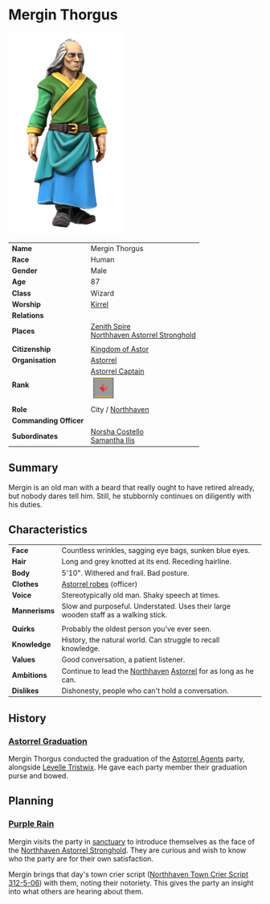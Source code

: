 # Mergin Thorgus

<img src="../../images/people/mergin-thorgus.png" height="400" />

| | |
| --- | --- |
| **Name** | Mergin Thorgus | person.2
| **Race** | Human |
| **Gender** | Male |
| **Age** | 87 |
| **Class** | Wizard |
| **Worship** | [Kirrel](../gods/gods/kirrel.md) |
| **Relations** | |
| **Places** | [Zenith Spire](../places/buildings/zenith-spire.md)<br />[Northhaven Astorrel Stronghold](../places/strongholds/northhaven-astorrel-stronghold.md) |
| | |
| **Citizenship** | [Kingdom of Astor](../civilisations/kingdom-of-astor/README.md) |
| **Organisation** | [Astorrel](../civilisations/kingdom-of-astor/organisations/astorrel/astorrel.md) |
| **Rank** | [Astorrel Captain](../civilisations/kingdom-of-astor/organisations/astorrel/ranks/6-captain.md)<br /><img src="../../images/ranks/astorrel-6-captain.png" height="50" /> |
| **Role** | City / [Northhaven](../places/cities/northhaven.md) |
| **Commanding Officer** | |
| **Subordinates** | [Norsha Costello](norsha-costello.md)<br />[Samantha Ilis](samantha-ilis.md) |

## Summary

Mergin is an old man with a beard that really ought to have retired already, but nobody dares tell him. Still, he stubbornly continues on diligently with his duties.

## Characteristics

| | |
| --- | --- |
| **Face** | Countless wrinkles, sagging eye bags, sunken blue eyes. | characteristics.2
| **Hair** | Long and grey knotted at its end. Receding hairline. |
| **Body** | 5'10". Withered and frail. Bad posture. |
| **Clothes** | [Astorrel robes](../civilisations/kingdom-of-astor/organisations/astorrel/uniforms/astorrel-robes.md) (officer) |
| **Voice** | Stereotypically old man. Shaky speech at times. |
| **Mannerisms** | Slow and purposeful. Understated. Uses their large wooden staff as a walking stick. |
| | |
| **Quirks** | Probably the oldest person you've ever seen. |
| **Knowledge** | History, the natural world. Can struggle to recall knowledge. |
| **Values** | Good conversation, a patient listener. |
| **Ambitions** | Continue to lead the [Northhaven](../places/cities/northhaven.md) [Astorrel](../civilisations/kingdom-of-astor/organisations/astorrel/astorrel.md) for as long as he can. |
| **Dislikes** | Dishonesty, people who can't hold a conversation. |

## History

### [Astorrel Graduation](../../campaigns/astorrel-agents/storylines/astorrel-graduation.md)

Mergin Thorgus conducted the graduation of the [Astorrel Agents](../../campaigns/astorrel-agents/astorrel-agents.md) party, alongside [Levelle Tristwix](levelle-tristwix.md). He gave each party member their graduation purse and bowed.

## Planning

### [Purple Rain](../../campaigns/purple-rain/purple-rain.md)

Mergin visits the party in [sanctuary](../civilisations/kingdom-of-astor/organisations/astorrel/sanctuary.md) to introduce themselves as the face of the [Northhaven Astorrel Stronghold](../places/strongholds/northhaven-astorrel-stronghold.md). They are curious and wish to know who the party are for their own satisfaction.

Mergin brings that day's town crier script ([Northhaven Town Crier Script 312-5-06](../../campaigns/papers/northhaven-town-crier-script-312-5-06.md)) with them, noting their notoriety. This gives the party an insight into what others are hearing about them.
